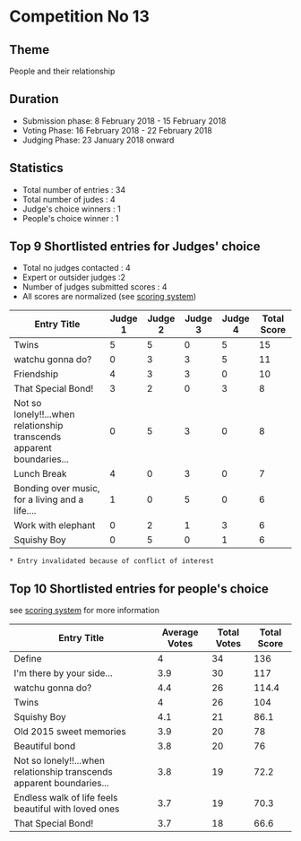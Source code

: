 # Competition No 13
## Theme
People and their relationship
## Duration
* Submission phase:  8 February 2018 - 15 February 2018
* Voting Phase: 16 February 2018 -  22 February 2018
* Judging Phase: 23 January 2018 onward 
## Statistics
* Total number of entries : 34
* Total number of judes : 4
* Judge's choice winners : 1
* People's choice winner : 1

## Top 9 Shortlisted entries for Judges' choice

* Total no judges contacted : 4
* Expert or outsider judges :2
* Number of judges submitted scores : 4
* All scores are normalized (see [scoring system](https://github.com/photography-ncbs/competition/blob/master/scoring.md))

| Entry Title |Judge 1 |Judge 2 |Judge 3 |Judge 4 | Total Score |
| --- | --- | --- | --- | --- | ---|
Twins|		5 |	5|	0 |5|	15|
watchu gonna do?|	0|	3|	3|	5|	11
Friendship|		4	|3	|3|	0	|10
That Special Bond!	|	3	|2|	0|	3|	8
Not so lonely!!...when relationship transcends apparent boundaries...	|	0	|5|	3|	0|	8
Lunch Break		|4|	0|	3|	0|	7
Bonding over music, for a living and a life....	|1|	0|	5|	0|	6
Work with elephant	 |	0|	2	|1	|3|	6
Squishy Boy	|	0|	5|	0|	1|	6

    * Entry invalidated because of conflict of interest 

## Top 10 Shortlisted entries for people's choice
see [scoring system](https://github.com/photography-ncbs/competition/blob/master/scoring.md) for more information 

| Entry Title | Average Votes |  Total Votes | Total Score |
| --- | --- |--- |---  |
Define |	4 |		34	| 136
I'm there by your side...|	3.9	|	30 |	117
watchu gonna do?|	4.4	|	26 |	114.4
Twins|	4	|	26 |	104
Squishy Boy |	4.1	|	21|	86.1
Old 2015 sweet memories	|3.9	|	20|	78
Beautiful bond	|3.8|		20|	76
Not so lonely!!...when relationship transcends apparent boundaries... | 	3.8	|	19|	72.2
Endless walk of life feels beautiful with loved ones|	3.7	|	19|	70.3
That Special Bond! |	3.7 |	18 |	66.6

